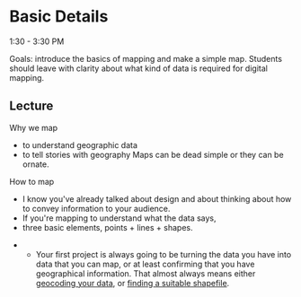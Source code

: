 
# Basic Details

1:30 - 3:30 PM

Goals: introduce the basics of mapping and make a simple map. Students should leave with clarity about what kind of data is required for digital mapping. 

## Lecture
Why we map
 - to understand geographic data
 - to tell stories with geography
Maps can be dead simple or they can be ornate.

How to map
 - I know you've already talked about design and about thinking about how to convey information to your audience.
 - If you're mapping to understand what the data says,
 - three basic elements, points + lines + shapes.
 + + Your first project is always going to be turning the data you have into data that you can map, or at least confirming that you have geographical information. That almost always means either [geocoding your data](https://github.com/amandabee/CUNY-data-storytelling/wiki/Tip-Sheet:-Geocoding), or [finding a suitable shapefile](https://github.com/amandabee/CUNY-data-storytelling/wiki/Where-to-Find-Shapefiles).
